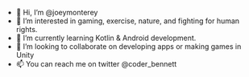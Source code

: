 - 👋 Hi, I’m @joeymonterey
- 👀 I’m interested in gaming, exercise, nature, and fighting for human rights.
- 🌱 I’m currently learning Kotlin & Android development.
- 💞️ I’m looking to collaborate on developing apps or making games in Unity
- 📫 You can reach me on twitter @coder_bennett

<!---
joeymonterey/joeymonterey is a ✨ special ✨ repository because its `README.md` (this file) appears on your GitHub profile.
You can click the Preview link to take a look at your changes.
--->
